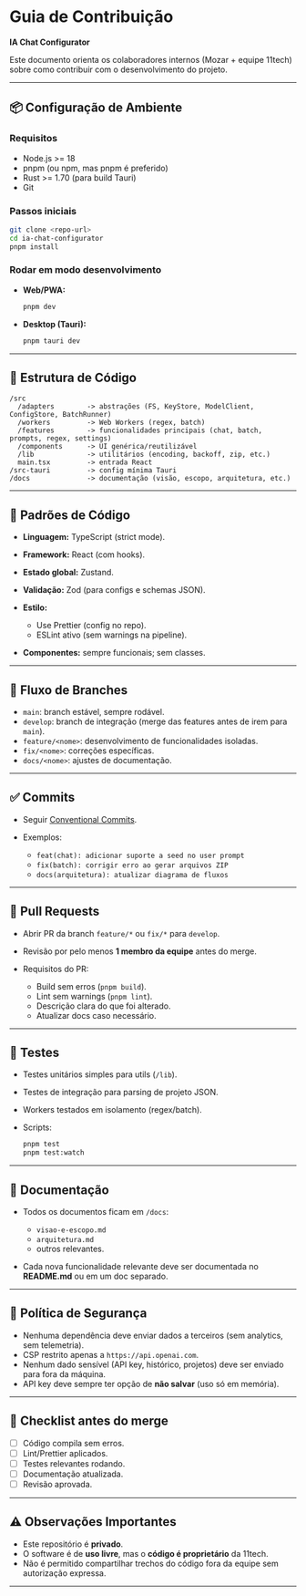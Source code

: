 # Guia de Contribuição  
**IA Chat Configurator**

Este documento orienta os colaboradores internos (Mozar + equipe 11tech) sobre como contribuir com o desenvolvimento do projeto.

---

## 📦 Configuração de Ambiente

### Requisitos
- Node.js >= 18
- pnpm (ou npm, mas pnpm é preferido)
- Rust >= 1.70 (para build Tauri)
- Git

### Passos iniciais
```bash
git clone <repo-url>
cd ia-chat-configurator
pnpm install
````

### Rodar em modo desenvolvimento

* **Web/PWA:**

  ```bash
  pnpm dev
  ```
* **Desktop (Tauri):**

  ```bash
  pnpm tauri dev
  ```

---

## 🧩 Estrutura de Código

```
/src
  /adapters        -> abstrações (FS, KeyStore, ModelClient, ConfigStore, BatchRunner)
  /workers         -> Web Workers (regex, batch)
  /features        -> funcionalidades principais (chat, batch, prompts, regex, settings)
  /components      -> UI genérica/reutilizável
  /lib             -> utilitários (encoding, backoff, zip, etc.)
  main.tsx         -> entrada React
/src-tauri         -> config mínima Tauri
/docs              -> documentação (visão, escopo, arquitetura, etc.)
```

---

## 🎨 Padrões de Código

* **Linguagem:** TypeScript (strict mode).
* **Framework:** React (com hooks).
* **Estado global:** Zustand.
* **Validação:** Zod (para configs e schemas JSON).
* **Estilo:**

  * Use Prettier (config no repo).
  * ESLint ativo (sem warnings na pipeline).
* **Componentes:** sempre funcionais; sem classes.

---

## 🌿 Fluxo de Branches

* `main`: branch estável, sempre rodável.
* `develop`: branch de integração (merge das features antes de irem para `main`).
* `feature/<nome>`: desenvolvimento de funcionalidades isoladas.
* `fix/<nome>`: correções específicas.
* `docs/<nome>`: ajustes de documentação.

---

## ✅ Commits

* Seguir [Conventional Commits](https://www.conventionalcommits.org/).
* Exemplos:

  * `feat(chat): adicionar suporte a seed no user prompt`
  * `fix(batch): corrigir erro ao gerar arquivos ZIP`
  * `docs(arquitetura): atualizar diagrama de fluxos`

---

## 🔄 Pull Requests

* Abrir PR da branch `feature/*` ou `fix/*` para `develop`.
* Revisão por pelo menos **1 membro da equipe** antes do merge.
* Requisitos do PR:

  * Build sem erros (`pnpm build`).
  * Lint sem warnings (`pnpm lint`).
  * Descrição clara do que foi alterado.
  * Atualizar docs caso necessário.

---

## 🧪 Testes

* Testes unitários simples para utils (`/lib`).
* Testes de integração para parsing de projeto JSON.
* Workers testados em isolamento (regex/batch).
* Scripts:

  ```bash
  pnpm test
  pnpm test:watch
  ```

---

## 📖 Documentação

* Todos os documentos ficam em `/docs`:

  * `visao-e-escopo.md`
  * `arquitetura.md`
  * outros relevantes.
* Cada nova funcionalidade relevante deve ser documentada no **README.md** ou em um doc separado.

---

## 🔐 Política de Segurança

* Nenhuma dependência deve enviar dados a terceiros (sem analytics, sem telemetria).
* CSP restrito apenas a `https://api.openai.com`.
* Nenhum dado sensível (API key, histórico, projetos) deve ser enviado para fora da máquina.
* API key deve sempre ter opção de **não salvar** (uso só em memória).

---

## 📌 Checklist antes do merge

* [ ] Código compila sem erros.
* [ ] Lint/Prettier aplicados.
* [ ] Testes relevantes rodando.
* [ ] Documentação atualizada.
* [ ] Revisão aprovada.

---

## ⚠️ Observações Importantes

* Este repositório é **privado**.
* O software é de **uso livre**, mas o **código é proprietário** da 11tech.
* Não é permitido compartilhar trechos do código fora da equipe sem autorização expressa.

---


